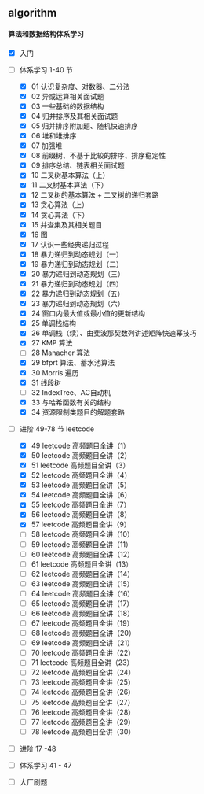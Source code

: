 ## algorithm

#### 算法和数据结构体系学习

+ [x] 入门

+ [ ] 体系学习 1-40 节
    + [x] 01 认识复杂度、对数器、二分法
    + [x] 02 异或运算相关面试题
    + [x] 03 一些基础的数据结构
    + [x] 04 归并排序及其相关面试题
    + [x] 05 归并排序附加题、随机快速排序
    + [x] 06 堆和堆排序
    + [x] 07 加强堆
    + [x] 08 前缀树、不基于比较的排序、排序稳定性
    + [x] 09 排序总结、链表相关面试题
    + [x] 10 二叉树基本算法（上）
    + [x] 11 二叉树基本算法（下）
    + [x] 12 二叉树的基本算法 + 二叉树的递归套路
    + [x] 13 贪心算法（上）
    + [x] 14 贪心算法（下）
    + [x] 15 并查集及其相关题目
    + [x] 16 图
    + [x] 17 认识一些经典递归过程
    + [x] 18 暴力递归到动态规划（一）
    + [x] 19 暴力递归到动态规划（二）
    + [x] 20 暴力递归到动态规划（三）
    + [x] 21 暴力递归到动态规划（四）
    + [x] 22 暴力递归到动态规划（五）
    + [x] 23 暴力递归到动态规划（六）
    + [x] 24 窗口内最大值或最小值的更新结构
    + [x] 25 单调栈结构
    + [x] 26 单调栈（续）、由斐波那契数列讲述矩阵快速幂技巧
    + [x] 27 KMP 算法
    + [ ] 28 Manacher 算法
    + [x] 29 bfprt 算法、蓄水池算法
    + [x] 30 Morris 遍历
    + [x] 31 线段树
    + [ ] 32 IndexTree、AC自动机
    + [x] 33 与哈希函数有关的结构
    + [x] 34 资源限制类题目的解题套路

+ [ ] 进阶 49-78 节 leetcode
    + [x] 49 leetcode 高频题目全讲（1）
    + [x] 50 leetcode 高频题目全讲（2）
    + [x] 51 leetcode 高频题目全讲（3）
    + [x] 52 leetcode 高频题目全讲（4）
    + [x] 53 leetcode 高频题目全讲（5）
    + [x] 54 leetcode 高频题目全讲（6）
    + [x] 55 leetcode 高频题目全讲（7）
    + [x] 56 leetcode 高频题目全讲（8）
    + [x] 57 leetcode 高频题目全讲（9）
    + [ ] 58 leetcode 高频题目全讲（10）
    + [ ] 59 leetcode 高频题目全讲（11）
    + [ ] 60 leetcode 高频题目全讲（12）
    + [ ] 61 leetcode 高频题目全讲（13）
    + [ ] 62 leetcode 高频题目全讲（14）
    + [ ] 63 leetcode 高频题目全讲（15）
    + [ ] 64 leetcode 高频题目全讲（16）
    + [ ] 65 leetcode 高频题目全讲（17）
    + [ ] 66 leetcode 高频题目全讲（18）
    + [ ] 67 leetcode 高频题目全讲（19）
    + [ ] 68 leetcode 高频题目全讲（20）
    + [ ] 69 leetcode 高频题目全讲（21）
    + [ ] 70 leetcode 高频题目全讲（22）
    + [ ] 71 leetcode 高频题目全讲（23）
    + [ ] 72 leetcode 高频题目全讲（24）
    + [ ] 73 leetcode 高频题目全讲（25）
    + [ ] 74 leetcode 高频题目全讲（26）
    + [ ] 75 leetcode 高频题目全讲（27）
    + [ ] 76 leetcode 高频题目全讲（28）
    + [ ] 77 leetcode 高频题目全讲（29）
    + [ ] 78 leetcode 高频题目全讲（30）

+ [ ] 进阶 17 -48

+ [ ] 体系学习 41 - 47

+ [ ] 大厂刷题
